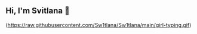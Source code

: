## Hi, I'm Svitlana 👋


(https://raw.githubusercontent.com/Sw1tlana/Sw1tlana/main/girl-typing.gif)






